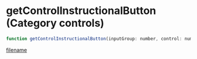 # getControlInstructionalButton (Category controls)

```js
function getControlInstructionalButton(inputGroup: number, control: number, p2: number): string
```

[filename](getControlInstructionalButton_m.md ':include')